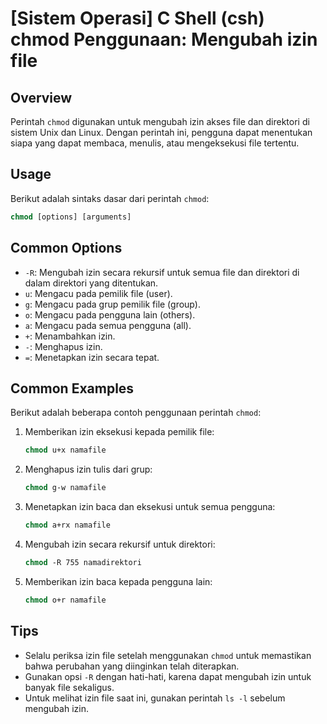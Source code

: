 # [Sistem Operasi] C Shell (csh) chmod Penggunaan: Mengubah izin file

## Overview
Perintah `chmod` digunakan untuk mengubah izin akses file dan direktori di sistem Unix dan Linux. Dengan perintah ini, pengguna dapat menentukan siapa yang dapat membaca, menulis, atau mengeksekusi file tertentu.

## Usage
Berikut adalah sintaks dasar dari perintah `chmod`:

```csh
chmod [options] [arguments]
```

## Common Options
- `-R`: Mengubah izin secara rekursif untuk semua file dan direktori di dalam direktori yang ditentukan.
- `u`: Mengacu pada pemilik file (user).
- `g`: Mengacu pada grup pemilik file (group).
- `o`: Mengacu pada pengguna lain (others).
- `a`: Mengacu pada semua pengguna (all).
- `+`: Menambahkan izin.
- `-`: Menghapus izin.
- `=`: Menetapkan izin secara tepat.

## Common Examples
Berikut adalah beberapa contoh penggunaan perintah `chmod`:

1. Memberikan izin eksekusi kepada pemilik file:
   ```csh
   chmod u+x namafile
   ```

2. Menghapus izin tulis dari grup:
   ```csh
   chmod g-w namafile
   ```

3. Menetapkan izin baca dan eksekusi untuk semua pengguna:
   ```csh
   chmod a+rx namafile
   ```

4. Mengubah izin secara rekursif untuk direktori:
   ```csh
   chmod -R 755 namadirektori
   ```

5. Memberikan izin baca kepada pengguna lain:
   ```csh
   chmod o+r namafile
   ```

## Tips
- Selalu periksa izin file setelah menggunakan `chmod` untuk memastikan bahwa perubahan yang diinginkan telah diterapkan.
- Gunakan opsi `-R` dengan hati-hati, karena dapat mengubah izin untuk banyak file sekaligus.
- Untuk melihat izin file saat ini, gunakan perintah `ls -l` sebelum mengubah izin.